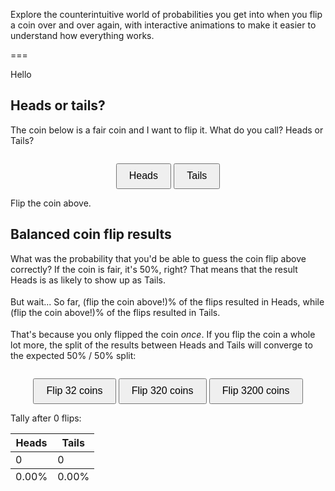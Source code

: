 Explore the counterintuitive world of probabilities you get into when you flip a coin over and over again, with interactive animations to make it easier to understand how everything works.

===

<script src="https://cdn.jsdelivr.net/npm/three@0.160.0/build/three.min.js"></script>

<style>
    canvas {
        display: block;
        margin: auto;
    }

    button {
        margin-top: 10px;
        padding: 0.6em 1.2em;
        font-size: 1rem;
        cursor: pointer;
    }

    .heads::after,
    .tails::after {
        content: "";
        display: inline-block;
        width: 1.2em;
        height: 1.5em;
        background-size: contain;
        background-repeat: no-repeat;
        margin-left: 0.25em;
        vertical-align: middle;
    }
    .heads::before {
        content: "Heads";
    }
    .heads::after {
        background-image: url('/blog/_test/heads.svg');
    }
    .tails::before {
        content: "Tails";
    }
    .tails::after {
        background-image: url('/blog/_test/tails.svg');
    }
</style>

<span class="icon-after">Hello</span>

<script>
    class CoinArea {
        constructor(width, height, angle = 45, z = 10) {
            this.scene = new THREE.Scene();
            this.camera = new THREE.PerspectiveCamera(angle, width / height, 0.1, 1000);
            this.camera.position.z = z;

            this.renderer = new THREE.WebGLRenderer({ antialias: true, alpha: true });
            this.renderer.setSize(width, height);

            this.ambient = new THREE.AmbientLight(0xffffff, 2);
            this.scene.add(this.ambient);

            this.coins = [];

            this.isAnimating = false;
            this.flipResults = null;
            this.animationStart = null;
            this.callback = null;
        }

        addToContainer(container) {
            container.appendChild(this.renderer.domElement);
        }

        addCoin(coin) {
            this.coins.push(coin);
            this.scene.add(coin.coin);
        }

        flipCoins(duration = 1000, callback = (results) => {}) {
            if (this.isAnimating) return;
            this.callback = callback;
            this.duration = duration;

            this.isAnimating = true;
            this.animationStart = performance.now();
            // Collect the results immediately but start animating afterwards.
            this.flipResults = this.coins.map((coin) => coin.flip());
            requestAnimationFrame((time) => {
                this.animateFlips(time);
            });
        }

        animateFlips(time) {
            if (!this.isAnimating) return;

            const progress = Math.min((time - this.animationStart) / this.duration, 1);
            this.coins.forEach((coin) => coin.animateFlip(progress));

            this.renderScene();

            if (progress < 1) requestAnimationFrame((time) => {
                this.animateFlips(time);
            });
            else this.animationCallback();
        }

        animationCallback() { // Called when the flip animation is done.
            if (this.callback) this.callback(this.flipResults);
            this.isAnimating = false;
            this.flipResults = null;
            this.animationStart = null;
            this.callback = null;
        }

        renderScene() {
            this.renderer.render(this.scene, this.camera);
        }
    }

    class Coin {
        constructor(x = 0, y = 0, radius = 2) {
            this.radius = radius;
            this.thickness = 0.3;
            this.segments = 64;

            this.geometry = new THREE.CylinderGeometry(this.radius, this.radius, this.thickness, this.segments, 1, false);
            this.coin = new THREE.Mesh(this.geometry, coinMaterials);
            this.coin.rotation.x = Math.PI / 2;
            this.coin.position.x = x;
            this.coin.position.y = y;

            this.targetRotations = [0, 0, 0];
        }

        flip() {
            const isHeads = Math.random() < 0.5;
            this.targetRotations = [
                Math.PI / 2 + 2 * Math.PI * Math.floor(2 * Math.random()),  // x
                2 * Math.PI * Math.floor(2 * Math.random()),  // y
                (isHeads ? 0 : Math.PI) + 2 * Math.PI * Math.floor(2 + Math.random() * 4),  // z
            ];
            return isHeads;
        }

        animateFlip(progress) {  // Animate a flip based on the target rotations and current progress.
            const easedProgress = 1 - Math.pow(1 - progress, 3);
            //this.coin.rotation.x = easedProgress * this.targetRotations[0];
            //this.coin.rotation.y = easedProgress * this.targetRotations[1];
            this.coin.rotation.z = easedProgress * this.targetRotations[2];
        }
    }

    const loader = new THREE.TextureLoader();
    let headTexture, tailTexture;
    let texturesLoaded = 0;
    let coinMaterials;

    function onTextureLoad() {
        texturesLoaded += 1;
        if (texturesLoaded === 2) {
            createMaterials();
        }
    }

    headTexture = loader.load('/blog/_test/heads.svg', onTextureLoad);
    tailTexture = loader.load('/blog/_test/tails.svg', onTextureLoad);

    [headTexture, tailTexture].forEach(tex => {
        tex.rotation = Math.PI / 2;
        tex.center.set(0.5, 0.5);
        //tex.anisotropy = scene.renderer.capabilities.getMaxAnisotropy();
        tex.minFilter = THREE.LinearFilter;
    });

    let coinArea1;
    let coinArea2;

    function createMaterials() {
        // Textured materials
        const headMaterial = new THREE.MeshStandardMaterial({ map: headTexture });
        const tailMaterial = new THREE.MeshStandardMaterial({ map: tailTexture });

        // Edge material
        const edgeMaterial = new THREE.MeshStandardMaterial({ color: 0x000000 });
        // Material order must match group indices: [top (heads), side, bottom (tails)]
        coinMaterials = [edgeMaterial, headMaterial, tailMaterial];

        setUpScenes();
    }

    function setUpScenes() {
        coinArea1 = new CoinArea(400, 200);
        coinArea1.addToContainer(document.getElementById('container1'));

        coinArea1.addCoin(new Coin(0));
        coinArea1.renderScene();

        coinArea2 = new CoinArea(400, 200, angle=7, z=100);
        coinArea2.addToContainer(document.getElementById('container2'));
        [-8.75, -6.25, -3.75, -1.25, 1.25, 3.75, 6.25, 8.75].forEach((x) => {
            [-3.75, -1.25, 1.25, 3.75].forEach((y) => {
                coinArea2.addCoin(new Coin(x, y, 1));
            })
        })
        coinArea2.renderScene();
    }

    function callback1() {
        document.getElementById("span1").innerHTML = "Oi.";
    }

    function interactive1(guess) {
        // Delete the two guess buttons.
        document.querySelectorAll("#interactive1 > button").forEach((el) => el.remove());
        coinArea1.flipCoins(callback = (result) => {
            result = result[0];
            let result_name = result ? "heads" : "tails";
            let guess_name = guess ? "heads" : "tails";
            let result_span = document.getElementById("span1_1");
            if (result === guess) result_span.innerHTML = `Good guess, you called ${result_name} correctly!`;
            else result_span.innerHTML = `Wooops, you called ${guess_name} but got ${result_name}...`;

            document.getElementById("span1_2").innerHTML = 100 * Number(result);
            document.getElementById("span1_3").innerHTML = 100 * Number(!result);

            // Pre-fill table from the next section.
            document.getElementById("interactive2_tally_heads").innerHTML = Number(result);
            document.getElementById("interactive2_tally_tails").innerHTML = Number(!result);
            document.getElementById("interactive2_per_heads").innerHTML = `${(100 * Number(result)).toFixed(2)}%`;
            document.getElementById("interactive2_per_tails").innerHTML = `${(100 * Number(!result)).toFixed(2)}%`;
            document.getElementById("interactive2_caption").innerHTML = `Tally after 1 flip:`;
        });
    }

    function interactive2(turns) {
        const _duration = Math.round(1000 / turns);
        let flips_left = turns;

        function triggerFlip() {
            if (flips_left <= 0) return;

            flips_left--;
            coinArea2.flipCoins(duration = _duration, callback = (results) => {
                const heads_tally_el = document.getElementById("interactive2_tally_heads");
                let heads_tally = parseInt(heads_tally_el.innerHTML) || 0;
                heads_tally = results.reduce(
                    (acc, result) => acc + result,
                    heads_tally
                )
                heads_tally_el.innerHTML = heads_tally;
                const tails_tally_el = document.getElementById("interactive2_tally_tails");
                let tails_tally = parseInt(tails_tally_el.innerHTML) || 0;
                tails_tally = results.reduce(
                    (acc, result) => acc + !result,
                    tails_tally
                )
                tails_tally_el.innerHTML = tails_tally;

                const total_flips = tails_tally + heads_tally;
                document.getElementById("interactive2_per_heads").innerHTML = `${(100 * heads_tally / total_flips).toFixed(2)}%`;
                document.getElementById("interactive2_per_tails").innerHTML = `${(100 * tails_tally / total_flips).toFixed(2)}%`;
                document.getElementById("interactive2_caption").innerHTML = `Tally after ${total_flips} flips:`;

                triggerFlip();
            });
        }
        triggerFlip();

    }
</script>


## Heads or tails?

The coin below is a fair coin and I want to flip it.
What do you call?
<span class="heads" /> or <span class="tails" />?


<div id="interactive1" style="text-align:center">
<div id="container1"></div>
<button class="btn" onclick="interactive1(true)">Heads</button>
<button class="btn" onclick="interactive1(false)">Tails</button>
</div>

<span id="span1_1">Flip the coin above.</span>


## Balanced coin flip results

What was the probability that you'd be able to guess the coin flip above correctly?
If the coin is fair, it's 50%, right?
That means that the result <span class="heads" /> is as likely to show up as <span class="tails" />.

But wait...
So far, <span id="span1_2">(flip the coin above!)</span>% of the flips resulted in <span class="heads" />, while <span id="span1_3">(flip the coin above!)</span>% of the flips resulted in <span class="tails" />.

That's because you only flipped the coin _once_.
If you flip the coin a whole lot more, the split of the results between <span class="heads" /> and <span class="tails" /> will converge to the expected 50% / 50% split:


<div id="interactive2" style="text-align:center">
<div id="container2"></div>
<button class="btn" onclick="interactive2(1)">Flip 32 coins</button>
<button class="btn" onclick="interactive2(10)">Flip 320 coins</button>
<button class="btn" onclick="interactive2(100)">Flip 3200 coins</button>
</div>

<span id="interactive2_caption">Tally after 0 flips:</span>

<table id="interactive2_tally">
    <thead><tr>
        <th>Heads</th>
        <th>Tails</th>
    </tr></thead>
    <tbody><tr>
        <td id="interactive2_tally_heads">0</td>
        <td id="interactive2_tally_tails">0</td>
    </tr></tbody>
    <tfoot><tr>
        <td id="interactive2_per_heads">0.00%</td>
        <td id="interactive2_per_tails">0.00%</td>
    </tr></tfoot>
</table>
